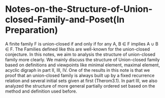 # Notes-on-the-Structure-of-Union-closed-Family-and-Poset(In Preparation)
  A finite family F is union-closed if and only if for any A, B ∈ F implies A ∪ B ∈ F. The Families defined like this are
well-known for the union-closed conjecture. In this notes, we aim to analysis the structure of union-closed family more clearly. We mainly discuss the structure of
Union-closed family based on definitions and
viewpoints like minimal element, maximal element, acyclic
digraph in part II, III, IV. One of the results in this note is that
we proof that an union-closed family is always built up by a
fixed recurrence relation and several initial sets given at first
(Therom3.1). In part III, we also analyzed the structure of more general
partially ordered set based on the method and definition used before.
